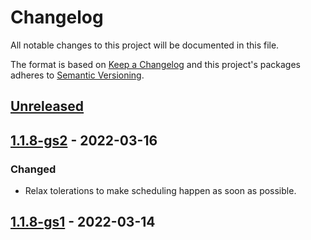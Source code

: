# Changelog

All notable changes to this project will be documented in this file.

The format is based on [Keep a Changelog](http://keepachangelog.com/en/1.0.0/)
and this project's packages adheres to [Semantic Versioning](http://semver.org/spec/v2.0.0.html).

## [Unreleased]

## [1.1.8-gs2] - 2022-03-16

### Changed

- Relax tolerations to make scheduling happen as soon as possible.
## [1.1.8-gs1] - 2022-03-14

[Unreleased]: https://github.com/giantswarm/azure-cloud-node-manager-app/compare/v1.1.8-gs2...HEAD
[1.1.8-gs2]: https://github.com/giantswarm/azure-cloud-node-manager-app/compare/v1.1.8-gs1...v1.1.8-gs2
[1.1.8-gs1]: https://github.com/giantswarm/azure-cloud-node-manager-app/compare/v0.0.0...v1.1.8-gs1
